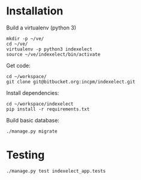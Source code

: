 # Installation

Build a virtualenv (python 3)

```
mkdir -p ~/ve/
cd ~/ve/
virtualenv -p python3 indexelect
source ~/ve/indexelect/bin/activate
```

Get code:
```
cd ~/workspace/
git clone git@bitbucket.org:incpm/indexelect.git
```

Install dependencies:

```
cd ~/workspace/indexelect
pip install -r requirements.txt
```

Build basic database:

`./manage.py migrate`

# Testing

`./manage.py test indexelect_app.tests`
